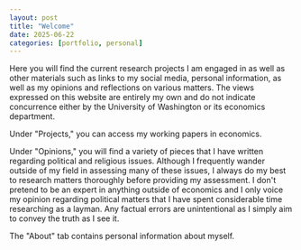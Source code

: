 ```yaml
---
layout: post
title: "Welcome"
date: 2025-06-22
categories: [portfolio, personal]
---
```


Here you will find the current research projects I am engaged in as well as other materials such as links to my social media, personal information, as well as my opinions and reflections on various matters. The views expressed on this website are entirely my own and do not indicate concurrence either by the University of Washington or its economics department. 

Under "Projects," you can access my working papers in economics. 

Under "Opinions," you will find a variety of pieces that I have written regarding political and religious issues. Although I frequently wander outside of my field in assessing many of these issues, I always do my best to research matters thoroughly before providing my assessment. I don't pretend to be an expert in anything outside of economics and I only voice my opinion regarding political matters that I have spent considerable time researching as a layman. Any factual errors are unintentional as I simply aim to convey the truth as I see it.

The "About" tab contains personal information about myself.